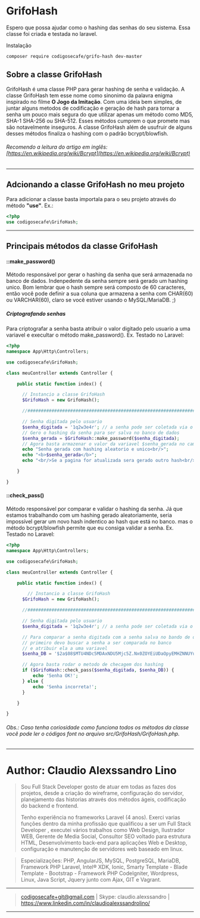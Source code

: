 # GrifoHash
Espero que possa ajudar como o hashing das senhas do seu sistema. Essa classe foi criada e testada no laravel.

Instalação
```
composer require codigosecafe/grifo-hash dev-master
```

## Sobre a classe GrifoHash
GrifoHash é uma classe PHP para gerar hashing de senha e validação.
A classe GrifoHash tem esse nome como sinonimo da palavra enigma inspirado no filme **O Jogo da Imitação**. 
Com uma ideia bem simples, de juntar alguns metodos de codificação e geração de hash para tornar a senha um pouco mais segura do que utilizar apenas um método como MD5, SHA-1 SHA-256 ou SHA-512. Esses métodos cumprem o que promete mas são notavelmente inseguros. A classe GrifoHash além de usufruir de alguns desses métodos finaliza o hashing com o padrão  bcrypt/blowfish. 

###### Recomendo a leitura do artigo em inglês: [https://en.wikipedia.org/wiki/Bcrypt](https://en.wikipedia.org/wiki/Bcrypt)
---
## Adcionando a classe GrifoHash no meu projeto
Para adicionar a classe basta importala para o seu projeto através do método **"use"**. Ex.:
```php
<?php 
use codigosecafe\GrifoHash;
```
---
## Principais métodos da classe GrifoHash
#### ::make_password()
Método responsável por gerar o hashing da senha que será armazenada no banco de dados. Indenpedente da senha sempre será gerado um hashing unico. Bom lembrar que o hash sempre será composto de 60 caracteres, então você pode definir a sua coluna que armazena a senha com CHAR(60) ou VARCHAR(60), claro se você estiver usando o MySQL/MariaDB. ;)
##### Criptografando senhas
Para criptografar a senha basta atribuir o valor digitado pelo usuario a uma variavel e execultar o método make_password(). Ex. Testado no Laravel:
```php
<?php
namespace App\Http\Controllers;

use codigosecafe\GrifoHash;

class meuController extends Controller {

    public static function index() {

      // Instancio a classe GrifoHash
      $GrifoHash = new GrifoHash();

      //####################################################################// 

      // Senha digitada pelo usuario
      $senha_digitada = '1q2w3e4r'; // a senha pode ser coletada via o método $_POST ou $_GET
      // Gero o hashing da senha para ser salva no banco de dados
      $senha_gerada = $GrifoHash::make_password($senha_digitada);
      // Agora basta armazenar o valor da variavel $senha_gerada no campo senha da tabela do seu banco de dados
      echo "Senha gerada com hashing aleatorio e unico<br/>";
      echo "<b>$senha_gerada</b>";
      echo "<br/>Se a pagina for atualizada sera gerado outro hash<br/>";

    }

}

```
#### ::check_pass()
Método responsável por comparar e validar o hashing da senha. Já que estamos trabalhando com um hashing gerado aleatoriamente, seria impossível gerar um novo hash indentico ao hash que está no banco. mas o método bcrypt/blowfish permite que eu consiga validar a senha. Ex. Testado no Laravel:
```php
<?php
namespace App\Http\Controllers;

use codigosecafe\GrifoHash;

class meuController extends Controller {

    public static function index() {

    	// Instancio a classe GrifoHash
      $GrifoHash = new GrifoHash();

      //####################################################################// 

      // Senha digitada pelo usuario
      $senha_digitada = '1q2w3e4r'; // a senha pode ser coletada via o método $_POST ou $_GET

      // Para comparar a senha digitada com a senha salva no bando de dados
      // primeiro devo buscar a senha a ser comparada no banco
      // e atribuir ela a uma variavel 
      $senha_DB = '$2a$08$MTU4NDc5MDAxNDU5Mjc5Z.Nx0ZOYEiUDaOpyEMHZNNUYuJDHRgzI2'; // Senha salva no banco de dados com 60 caracters

      // Agora basta rodar o metodo de checagem dos hashing
      if ($GrifoHash::check_pass($senha_digitada, $senha_DB)) {
          echo 'Senha OK!';
      } else {
          echo 'Senha incorreta!';
      }

    }

}


```
###### Obs.: Caso tenha coriosidade como funciona todos os métodos da classe você pode ler o códigos font no arquivo src/GrifoHash/GrifoHash.php.
---

# Author: Claudio Alexssandro Lino

>Sou Full Stack Developer gosto de atuar em todas as fazes dos projetos, desde a criação do wireframe, configuração do servidor, planejamento das historias através dos métodos ágeis, codificação do backend e frontend. 
>
>Tenho experiência no frameworks Laravel (4 anos). Exerci varias funções dentro da minha profissão que qualificou a ser um Full Stack Developer , executei vários trabalhos como Web Design, Ilustrador WEB, Gerente de Media Social, Consultor SEO voltado para estrutura HTML, Desenvolvimento back-end para aplicações Web e Desktop, configuração e manutenção de servidores web baseado em linux. 
>

>Especializações: PHP, AngularJS, MySQL, PostgreSQL, MariaDB, Framework PHP Laravel, Intel® XDK, Ionic, Smarty Template - Blade Template - Bootstrap - Framework PHP CodeIgniter, Wordpress, Linux, Java Script, Jquery junto com Ajax, GIT e Vagrant.

---
> codigosecafe+git@gmail.com | Skype: claudio.alexssandro | https://www.linkedin.com/in/claudioalexssandrolino/
---

